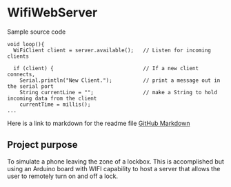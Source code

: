 # WifiWebServer


Sample source code

    void loop(){
      WiFiClient client = server.available();   // Listen for incoming clients

      if (client) {                             // If a new client connects,
        Serial.println("New Client.");          // print a message out in the serial port
        String currentLine = "";                // make a String to hold incoming data from the client
        currentTime = millis();
    ...


Here is a link to markdown for the readme file [GitHub Markdown](https://guides.github.com/features/mastering-markdown/)

Project purpose 
---

To simulate a phone leaving the zone of a lockbox.
This is accomplished but using an Arduino board with WIFI capability to host a server that allows the user to remotely turn on and off a lock.  
